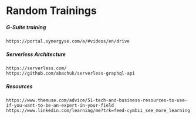 # Random Trainings

##### G-Suite training

```
https://portal.synergyse.com/a/#videos/en/drive
```

##### Serverless Architecture

```
https://serverless.com/
https://github.com/abachuk/serverless-graphql-api
```

##### Resources

```
https://www.themuse.com/advice/51-tech-and-business-resources-to-use-if-you-want-to-be-an-expert-in-your-field
https://www.linkedin.com/learning/me?trk=feed-cymbii_see_more_learning
```

##### 




